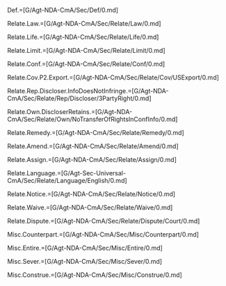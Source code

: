 Def.=[G/Agt-NDA-CmA/Sec/Def/0.md]

Relate.Law.=[G/Agt-NDA-CmA/Sec/Relate/Law/0.md]

Relate.Life.=[G/Agt-NDA-CmA/Sec/Relate/Life/0.md]

Relate.Limit.=[G/Agt-NDA-CmA/Sec/Relate/Limit/0.md]

Relate.Conf.=[G/Agt-NDA-CmA/Sec/Relate/Conf/0.md]

Relate.Cov.P2.Export.=[G/Agt-NDA-CmA/Sec/Relate/Cov/USExport/0.md]

Relate.Rep.Discloser.InfoDoesNotInfringe.=[G/Agt-NDA-CmA/Sec/Relate/Rep/Discloser/3PartyRight/0.md]

Relate.Own.DiscloserRetains.=[G/Agt-NDA-CmA/Sec/Relate/Own/NoTransferOfRightsInConfInfo/0.md]

Relate.Remedy.=[G/Agt-NDA-CmA/Sec/Relate/Remedy/0.md]

Relate.Amend.=[G/Agt-NDA-CmA/Sec/Relate/Amend/0.md]

Relate.Assign.=[G/Agt-NDA-CmA/Sec/Relate/Assign/0.md]

Relate.Language.=[G/Agt-Sec-Universal-CmA/Sec/Relate/Language/English/0.md]

Relate.Notice.=[G/Agt-NDA-CmA/Sec/Relate/Notice/0.md]

Relate.Waive.=[G/Agt-NDA-CmA/Sec/Relate/Waive/0.md]

Relate.Dispute.=[G/Agt-NDA-CmA/Sec/Relate/Dispute/Court/0.md]

Misc.Counterpart.=[G/Agt-NDA-CmA/Sec/Misc/Counterpart/0.md]

Misc.Entire.=[G/Agt-NDA-CmA/Sec/Misc/Entire/0.md]

Misc.Sever.=[G/Agt-NDA-CmA/Sec/Misc/Sever/0.md]

Misc.Construe.=[G/Agt-NDA-CmA/Sec/Misc/Construe/0.md]